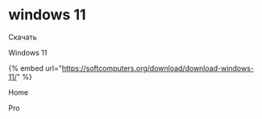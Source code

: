 # windows 11

Скачать&#x20;

Windows 11

{% embed url="https://softcomputers.org/download/download-windows-11/" %}

Home&#x20;

Pro
